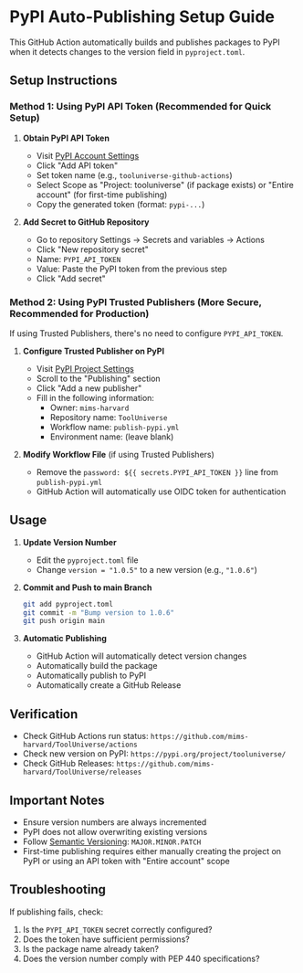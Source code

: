 # PyPI Auto-Publishing Setup Guide

This GitHub Action automatically builds and publishes packages to PyPI when it detects changes to the version field in `pyproject.toml`.

## Setup Instructions

### Method 1: Using PyPI API Token (Recommended for Quick Setup)

1. **Obtain PyPI API Token**
   - Visit [PyPI Account Settings](https://pypi.org/manage/account/)
   - Click "Add API token"
   - Set token name (e.g., `tooluniverse-github-actions`)
   - Select Scope as "Project: tooluniverse" (if package exists) or "Entire account" (for first-time publishing)
   - Copy the generated token (format: `pypi-...`)

2. **Add Secret to GitHub Repository**
   - Go to repository Settings → Secrets and variables → Actions
   - Click "New repository secret"
   - Name: `PYPI_API_TOKEN`
   - Value: Paste the PyPI token from the previous step
   - Click "Add secret"

### Method 2: Using PyPI Trusted Publishers (More Secure, Recommended for Production)

If using Trusted Publishers, there's no need to configure `PYPI_API_TOKEN`.

1. **Configure Trusted Publisher on PyPI**
   - Visit [PyPI Project Settings](https://pypi.org/manage/project/tooluniverse/settings/)
   - Scroll to the "Publishing" section
   - Click "Add a new publisher"
   - Fill in the following information:
     - Owner: `mims-harvard`
     - Repository name: `ToolUniverse`
     - Workflow name: `publish-pypi.yml`
     - Environment name: (leave blank)

2. **Modify Workflow File** (if using Trusted Publishers)
   - Remove the `password: ${{ secrets.PYPI_API_TOKEN }}` line from `publish-pypi.yml`
   - GitHub Action will automatically use OIDC token for authentication

## Usage

1. **Update Version Number**
   - Edit the `pyproject.toml` file
   - Change `version = "1.0.5"` to a new version (e.g., `"1.0.6"`)

2. **Commit and Push to main Branch**
   ```bash
   git add pyproject.toml
   git commit -m "Bump version to 1.0.6"
   git push origin main
   ```

3. **Automatic Publishing**
   - GitHub Action will automatically detect version changes
   - Automatically build the package
   - Automatically publish to PyPI
   - Automatically create a GitHub Release

## Verification

- Check GitHub Actions run status: `https://github.com/mims-harvard/ToolUniverse/actions`
- Check new version on PyPI: `https://pypi.org/project/tooluniverse/`
- Check GitHub Releases: `https://github.com/mims-harvard/ToolUniverse/releases`

## Important Notes

- Ensure version numbers are always incremented
- PyPI does not allow overwriting existing versions
- Follow [Semantic Versioning](https://semver.org/): `MAJOR.MINOR.PATCH`
- First-time publishing requires either manually creating the project on PyPI or using an API token with "Entire account" scope

## Troubleshooting

If publishing fails, check:
1. Is the `PYPI_API_TOKEN` secret correctly configured?
2. Does the token have sufficient permissions?
3. Is the package name already taken?
4. Does the version number comply with PEP 440 specifications?
